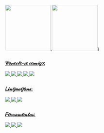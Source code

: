<div>

  <a href="https://github.com/LeehXD">
    
  <img height = "150em" src = "https://github-readme-stats.vercel.app/api?username=LeehXD&show_icons=true&theme=dracula&include_all_commits=true&count_private=true" />
  <img height = "150em" src = "https://github-readme-stats.vercel.app/api/top-langs/?username=LeehXD&layout=compact&langs_count=16&theme=dracula" />)

 ##
 ### 𝒞𝑜𝓃𝑒𝒸𝓉𝑒-𝓈𝑒 𝒸𝑜𝓂𝒾𝑔𝑜:

 <a href = "https://api.whatsapp.com/send?phone=5514996070485&text=Ol%C3%A1%2C%20Tudo%20bem%3F%20Vim%20pelo%20seu%20perfil%20do%20GitHub. " target = "_ blank"> <img src="https://img.icons8.com/color/48/000000/whatsapp--v1.png"/>
 <a href = "https://www.facebook.com/leeh310801/" target = "_ blank"><img src="https://img.icons8.com/color/48/000000/facebook-new.png"/>
 <a href = "https://www.instagram.com/leeh.xp/?hl=pt" target="_blank"><img src="https://img.icons8.com/color/48/000000/instagram-new.png"/>
 <a href = "https://www.linkedin.com/in/let%C3%ADcia-jord%C3%A3o-011389197/"> <img src="https://img.icons8.com/fluency/48/000000/linkedin-circled.png"/>
 <a href = "mailto:info@example.com?&subject=&cc=&bcc=&body=leticiajordaoxp@gmail.com%0A"><img src="https://img.icons8.com/color/48/000000/gmail-new.png"/>

##
### 𝐿𝒾𝓃𝑔𝓊𝒶𝑔𝑒𝓃𝓈:
   
<img src="https://img.icons8.com/color/48/000000/html-5--v1.png"/>
<img src="https://img.icons8.com/color/48/000000/css3.png"/>
<img src="https://img.icons8.com/officel/50/000000/php-logo.png"/>

##
### 𝐹𝑒𝓇𝓇𝒶𝓂𝑒𝓃𝓉𝒶𝓈:

   <img src="https://img.icons8.com/color/48/000000/git.png"/>
   <img src="https://img.icons8.com/fluency/48/000000/github.png"/>
   <img src="https://img.icons8.com/color/48/000000/visual-studio-code-2019.png"/>

##

 </div>
